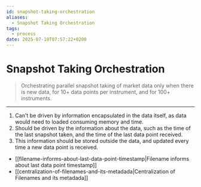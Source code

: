 ```yaml
---
id: snapshot-taking-orchestration
aliases:
  - Snapshot Taking Orchestration
tags:
  - process
date: 2025-07-10T07:57:22+0200
---
```


# Snapshot Taking Orchestration
> Orchestrating parallel snapshot taking of market data only when there is new data, for 10+ data points per instrument, and for 100+ instruments.
---
1. Can't be driven by information encapsulated in the data itself, as data would need to loaded consuming memory and time.
2. Should be driven by the information about the data, such as the time of the last snapshot taken, and the time of the last data point received.
3. This information should be stored outside the data, and updated every time a new data point is received.
  - [[filename-informs-about-last-data-point-timestamp|Filename informs about last data point timestamp]]
  - [[centralization-of-filenames-and-its-metadada|Centralization of Filenames and its metadada]]

